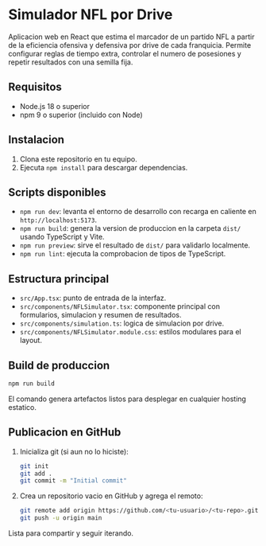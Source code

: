 # Simulador NFL por Drive

Aplicacion web en React que estima el marcador de un partido NFL a partir de la eficiencia ofensiva y defensiva por drive de cada franquicia. Permite configurar reglas de tiempo extra, controlar el numero de posesiones y repetir resultados con una semilla fija.

## Requisitos
- Node.js 18 o superior
- npm 9 o superior (incluido con Node)

## Instalacion
1. Clona este repositorio en tu equipo.
2. Ejecuta `npm install` para descargar dependencias.

## Scripts disponibles
- `npm run dev`: levanta el entorno de desarrollo con recarga en caliente en `http://localhost:5173`.
- `npm run build`: genera la version de produccion en la carpeta `dist/` usando TypeScript y Vite.
- `npm run preview`: sirve el resultado de `dist/` para validarlo localmente.
- `npm run lint`: ejecuta la comprobacion de tipos de TypeScript.

## Estructura principal
- `src/App.tsx`: punto de entrada de la interfaz.
- `src/components/NFLSimulator.tsx`: componente principal con formularios, simulacion y resumen de resultados.
- `src/components/simulation.ts`: logica de simulacion por drive.
- `src/components/NFLSimulator.module.css`: estilos modulares para el layout.

## Build de produccion
```bash
npm run build
```
El comando genera artefactos listos para desplegar en cualquier hosting estatico.

## Publicacion en GitHub
1. Inicializa git (si aun no lo hiciste):
   ```bash
   git init
   git add .
   git commit -m "Initial commit"
   ```
2. Crea un repositorio vacio en GitHub y agrega el remoto:
   ```bash
   git remote add origin https://github.com/<tu-usuario>/<tu-repo>.git
   git push -u origin main
   ```

Lista para compartir y seguir iterando.

